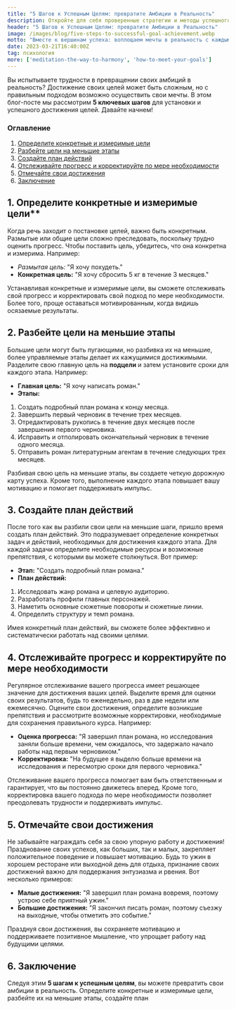 ```yaml
---
title: "5 Шагов к Успешным Целям: превратите Амбиции в Реальность"
description: Откройте для себя проверенные стратегии и методы успешного достижения целей, вдохновитесь на путь к успеху и преобразите свою жизнь с нашими советами!
header: "5 Шагов к Успешным Целям: превратите Амбиции в Реальность"
image: /images/blog/five-steps-to-successful-goal-achievement.webp
motto: "Вместе к вершинам успеха: воплощаем мечты в реальность с каждым прочитанным советом!"
date: 2023-03-21T16:40:00Z
tag: психология
more: ['meditation-the-way-to-harmony', 'how-to-meet-your-goals']
---
```

Вы испытываете трудности в превращении своих амбиций в реальность? Достижение своих целей может быть сложным, но с правильным подходом возможно осуществить свои мечты. В этом блог-посте мы рассмотрим **5 ключевых шагов** для установки и успешного достижения целей. Давайте начнем!


### Оглавление

1. [Определите конкретные и измеримые цели](#define)
2. [Разбейте цели на меньшие этапы](#break)
3. [Создайте план действий](#plan)
4. [Отслеживайте прогресс и корректируйте по мере необходимости](#monitor)
5. [Отмечайте свои достижения](#celebrate)
6. [Заключение](#conclusion)

<a name="define"></a>

## 1. Определите конкретные и измеримые цели**

Когда речь заходит о постановке целей, важно быть конкретным. Размытые или общие цели сложно преследовать, поскольку трудно оценить прогресс. Чтобы поставить цель, убедитесь, что она конкретна и измерима. Например:

*   *Размытая цель:* "Я хочу похудеть."
*   **Конкретная цель:** "Я хочу сбросить 5 кг в течение 3 месяцев."

Устанавливая конкретные и измеримые цели, вы сможете отслеживать свой прогресс и корректировать свой подход по мере необходимости. Более того, проще оставаться мотивированным, когда видишь осязаемые результаты.


<a name="break"></a>

## 2. Разбейте цели на меньшие этапы

Большие цели могут быть пугающими, но разбивка их на меньшие, более управляемые этапы делает их кажущимися достижимыми. Разделите свою главную цель на **подцели** и затем установите сроки для каждого этапа. Например:

*   **Главная цель:** "Я хочу написать роман."
*   **Этапы:**
  1.  Создать подробный план романа к концу месяца. 
  2. Завершить первый черновик в течение трех месяцев.
  3.  Отредактировать рукопись в течение двух месяцев после завершения первого черновика.
  4.  Исправить и отполировать окончательный черновик в течение одного месяца.
  5.  Отправить роман литературным агентам в течение следующих трех месяцев.

Разбивая свою цель на меньшие этапы, вы создаете четкую дорожную карту успеха. Кроме того, выполнение каждого этапа повышает вашу мотивацию и помогает поддерживать импульс.

<a name="plan"></a>

## 3. Создайте план действий

После того как вы разбили свои цели на меньшие шаги, пришло время создать план действий. Это подразумевает определение конкретных задач и действий, необходимых для достижения каждого этапа. Для каждой задачи определите необходимые ресурсы и возможные препятствия, с которыми вы можете столкнуться. Вот пример:

*   **Этап:** "Создать подробный план романа."
*   **План действий:**
  1.  Исследовать жанр романа и целевую аудиторию.
  2.  Разработать профили главных персонажей.
  3.  Наметить основные сюжетные повороты и сюжетные линии.
  4.  Определить структуру и темп романа.

Имея конкретный план действий, вы сможете более эффективно и систематически работать над своими целями.

<a name="monitor"></a>

## 4. Отслеживайте прогресс и корректируйте по мере необходимости

Регулярное отслеживание вашего прогресса имеет решающее значение для достижения ваших целей. Выделите время для оценки своих результатов, будь то еженедельно, раз в две недели или ежемесячно. Оцените свои достижения, определите возникшие препятствия и рассмотрите возможные корректировки, необходимые для сохранения правильного курса. Например:

*   **Оценка прогресса:** "Я завершил план романа, но исследования заняли больше времени, чем ожидалось, что задержало начало работы над первым черновиком."
*   **Корректировка:** "На будущее я выделю больше времени на исследования и пересмотрю сроки для первого черновика."

Отслеживание вашего прогресса помогает вам быть ответственным и гарантирует, что вы постоянно движетесь вперед. Кроме того, корректировка вашего подхода по мере необходимости позволяет преодолевать трудности и поддерживать импульс.

<a name="celebrate"></a>

## 5. Отмечайте свои достижения

Не забывайте награждать себя за свою упорную работу и достижения! Празднование своих успехов, как больших, так и малых, закрепляет положительное поведение и повышает мотивацию. Будь то ужин в хорошем ресторане или выходной день для отдыха, признание своих достижений важно для поддержания энтузиазма и рвения. Вот несколько примеров:

*   **Малые достижения:** "Я завершил план романа вовремя, поэтому устрою себе приятный ужин."
*   **Большие достижения:** "Я закончил писать роман, поэтому съезжу на выходные, чтобы отметить это событие."

Празднуя свои достижения, вы сохраняете мотивацию и поддерживаете позитивное мышление, что упрощает работу над будущими целями.


<a name="conclusion"></a>

## 6. Заключение

Следуя этим **5 шагам к успешным целям**, вы можете превратить свои амбиции в реальность. Определите конкретные и измеримые цели, разбейте их на меньшие этапы, создайте план
